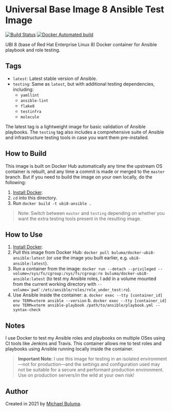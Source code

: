 # Universal Base Image 8 Ansible Test Image

[![Build Status](https://travis-ci.com/buluma/docker-ubi8-ansible.svg?branch=master)](https://travis-ci.com/buluma/docker-ubi8-ansible) [![Docker Automated build](https://img.shields.io/docker/automated/buluma/docker-ubi8-ansible.svg?maxAge=2592000)](https://hub.docker.com/r/buluma/docker-ubi8-ansible/)

UBI 8 (base of Red Hat Enterprise Linux 8) Docker container for Ansible playbook and role testing.

## Tags

  - `latest`: Latest stable version of Ansible.
  - `testing`: Same as `latest`, but with additional testing dependencies, including:
    - `yamllint`
    - `ansible-lint`
    - `flake8`
    - `testinfra`
    - `molecule`

The latest tag is a lightweight image for basic validation of Ansible playbooks. The `testing` tag also includes a comprehensive suite of Ansible and infrastructure testing tools in case you want them pre-installed.

## How to Build

This image is built on Docker Hub automatically any time the upstream OS container is rebuilt, and any time a commit is made or merged to the `master` branch. But if you need to build the image on your own locally, do the following:

  1. [Install Docker](https://docs.docker.com/engine/installation/).
  2. `cd` into this directory.
  3. Run `docker build -t ubi8-ansible .`

> Note: Switch between `master` and `testing` depending on whether you want the extra testing tools present in the resulting image.

## How to Use

  1. [Install Docker](https://docs.docker.com/engine/installation/).
  2. Pull this image from Docker Hub: `docker pull buluma/docker-ubi8-ansible:latest` (or use the image you built earlier, e.g. `ubi8-ansible:latest`).
  3. Run a container from the image: `docker run --detach --privileged --volume=/sys/fs/cgroup:/sys/fs/cgroup:ro buluma/docker-ubi8-ansible:latest` (to test my Ansible roles, I add in a volume mounted from the current working directory with ``--volume=`pwd`:/etc/ansible/roles/role_under_test:ro``).
  4. Use Ansible inside the container:
    a. `docker exec --tty [container_id] env TERM=xterm ansible --version`
    b. `docker exec --tty [container_id] env TERM=xterm ansible-playbook /path/to/ansible/playbook.yml --syntax-check`

## Notes

I use Docker to test my Ansible roles and playbooks on multiple OSes using CI tools like Jenkins and Travis. This container allows me to test roles and playbooks using Ansible running locally inside the container.

> **Important Note**: I use this image for testing in an isolated environment—not for production—and the settings and configuration used may not be suitable for a secure and performant production environment. Use on production servers/in the wild at your own risk!

## Author

Created in 2021 by [Michael Buluma](https://www.guthub.com/buluma).
